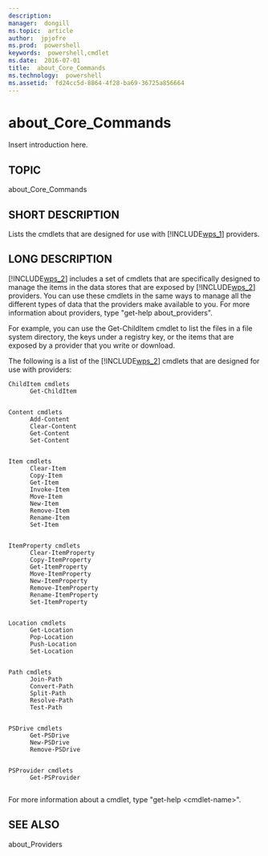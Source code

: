```yaml
---
description:  
manager:  dongill
ms.topic:  article
author:  jpjofre
ms.prod:  powershell
keywords:  powershell,cmdlet
ms.date:  2016-07-01
title:  about_Core_Commands
ms.technology:  powershell
ms.assetid:  fd24cc5d-8864-4f28-ba69-36725a856664
---
```


# about_Core_Commands
Insert introduction here.  
  
## TOPIC  
 about\_Core\_Commands  
  
## SHORT DESCRIPTION  
 Lists the cmdlets that are designed for use with [!INCLUDE[wps_1]()] providers.  
  
## LONG DESCRIPTION  
 [!INCLUDE[wps_2]()] includes a set of cmdlets that are specifically designed to manage the items in the data stores that are exposed by [!INCLUDE[wps_2]()] providers. You can use these cmdlets in the same ways to manage all the different types of data that the providers make available to you. For more information about providers, type "get\-help about\_providers".  
  
 For example, you can use the Get\-ChildItem cmdlet to list the files in a file system directory, the keys under a registry key, or the items that are exposed by a provider that you write or download.  
  
 The following is a list of the [!INCLUDE[wps_2]()] cmdlets that are designed for use with providers:  
  
```  
ChildItem cmdlets  
      Get-ChildItem  
  
```  
  
```  
Content cmdlets  
      Add-Content  
      Clear-Content  
      Get-Content  
      Set-Content  
  
```  
  
```  
Item cmdlets  
      Clear-Item  
      Copy-Item  
      Get-Item  
      Invoke-Item  
      Move-Item  
      New-Item  
      Remove-Item  
      Rename-Item  
      Set-Item  
  
```  
  
```  
ItemProperty cmdlets  
      Clear-ItemProperty  
      Copy-ItemProperty  
      Get-ItemProperty  
      Move-ItemProperty  
      New-ItemProperty  
      Remove-ItemProperty  
      Rename-ItemProperty  
      Set-ItemProperty  
  
```  
  
```  
Location cmdlets  
      Get-Location  
      Pop-Location  
      Push-Location  
      Set-Location  
  
```  
  
```  
Path cmdlets  
      Join-Path  
      Convert-Path  
      Split-Path  
      Resolve-Path  
      Test-Path  
  
```  
  
```  
PSDrive cmdlets  
      Get-PSDrive  
      New-PSDrive  
      Remove-PSDrive  
  
```  
  
```  
PSProvider cmdlets  
      Get-PSProvider  
  
```  
  
 For more information about a cmdlet, type "get\-help \<cmdlet\-name\>".  
  
## SEE ALSO  
 about\_Providers


